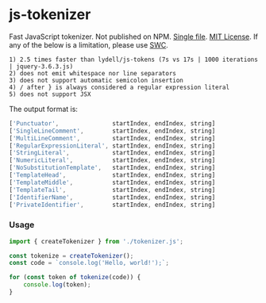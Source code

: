 # js-tokenizer

Fast JavaScript tokenizer. Not published on NPM. [Single file](https://raw.githubusercontent.com/szmarczak/js-tokenizer/main/tokenizer.js). [MIT License](https://github.com/szmarczak/js-tokenizer/blob/main/LICENSE). If any of the below is a limitation, please use [SWC](https://github.com/swc-project/swc).

```
1) 2.5 times faster than lydell/js-tokens (7s vs 17s | 1000 iterations | jquery-3.6.3.js)
2) does not emit whitespace nor line separators
3) does not support automatic semicolon insertion
4) / after } is always considered a regular expression literal
5) does not support JSX
```

The output format is:

```js
['Punctuator',               startIndex, endIndex, string]
['SingleLineComment',        startIndex, endIndex, string]
['MultiLineComment',         startIndex, endIndex, string]
['RegularExpressionLiteral', startIndex, endIndex, string]
['StringLiteral',            startIndex, endIndex, string]
['NumericLiteral',           startIndex, endIndex, string]
['NoSubstitutionTemplate',   startIndex, endIndex, string]
['TemplateHead',             startIndex, endIndex, string]
['TemplateMiddle',           startIndex, endIndex, string]
['TemplateTail',             startIndex, endIndex, string]
['IdentifierName',           startIndex, endIndex, string]
['PrivateIdentifier',        startIndex, endIndex, string]
```

### Usage

```js
import { createTokenizer } from './tokenizer.js';

const tokenize = createTokenizer();
const code = `console.log('Hello, world!');`;

for (const token of tokenize(code)) {
    console.log(token);
}
```

